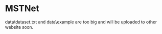 # MSTNet
data\\dataset.txt and data\\example are too big and will be uploaded to other website soon.
